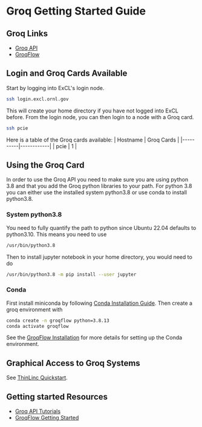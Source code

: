 # Groq Getting Started Guide

## Groq Links
- [Groq API](https://github.com/Groq/GroqAPI)
- [GroqFlow](https://github.com/groq/groqflow)

## Login and Groq Cards Available
Start by logging into ExCL's login node.
```bash
ssh login.excl.ornl.gov
```
This will create your home directory if you have not logged into ExCL before. From the login node, you can then login to a node with a Groq card.
```bash
ssh pcie
```

Here is a table of the Groq cards available:
| Hostname | Groq Cards |
|----------|------------|
| pcie     | 1          |

## Using the Groq Card

In order to use the Groq API you need to make sure you are using python 3.8 and that you add the Groq python libraries to your path. For python 3.8 you can either use the installed system python3.8 or use conda to install python3.8. 

### System python3.8
You need to fully quantify the path to python since Ubuntu 22.04 defaults to python3.10. This means you need to use
```bash
/usr/bin/python3.8
```

Then to install jupyter notebook in your home directory, you would need to do
```bash
/usr/bin/python3.8 -m pip install --user jupyter
```

### Conda
First install miniconda by following [Conda Installation Guide](quick-start-guides\conda-and-spack-installation.md#installing-conda).
Then create a groq environment with 
```bash
conda create -n groqflow python=3.8.13
conda activate groqflow
```
See the [GroqFlow Installation](https://github.com/groq/groqflow/blob/main/docs/install.md) for more details for setting up the Conda environment.

## Graphical Access to Groq Systems
See [ThinLinc Quickstart](quick-start-guides\ThinLinc.md).

## Getting started Resources
- [Groq API Tutorials](https://github.com/groq/GroqAPI/tree/main/gapi/tutorials)
- [GroqFlow Getting Started](https://github.com/groq/groqflow#getting-started)
